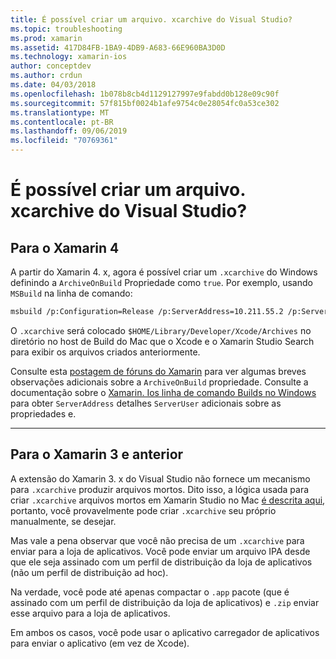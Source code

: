 ```yaml
---
title: É possível criar um arquivo. xcarchive do Visual Studio?
ms.topic: troubleshooting
ms.prod: xamarin
ms.assetid: 417D84FB-1BA9-4DB9-A683-66E960BA3D0D
ms.technology: xamarin-ios
author: conceptdev
ms.author: crdun
ms.date: 04/03/2018
ms.openlocfilehash: 1b078b8cb4d1129127997e9fabdd0b128e09c90f
ms.sourcegitcommit: 57f815bf0024b1afe9754c0e28054fc0a53ce302
ms.translationtype: MT
ms.contentlocale: pt-BR
ms.lasthandoff: 09/06/2019
ms.locfileid: "70769361"
---
```

# <a name="is-it-possible-to-create-a-xcarchive-archive-from-visual-studio"></a>É possível criar um arquivo. xcarchive do Visual Studio?

## <a name="for-xamarin-4"></a>Para o Xamarin 4

A partir do Xamarin 4. x, agora é possível criar um `.xcarchive` do Windows definindo a `ArchiveOnBuild` Propriedade como `true`. Por exemplo, usando `MSBuild` na linha de comando:

```bash
msbuild /p:Configuration=Release /p:ServerAddress=10.211.55.2 /p:ServerUser=xamUser /p:Platform=iPhone /p:ArchiveOnBuild=true /t:"Build" MyProject.csproj
```

O `.xcarchive` será colocado `$HOME/Library/Developer/Xcode/Archives` no diretório no host de Build do Mac que o Xcode e o Xamarin Studio Search para exibir os arquivos criados anteriormente.

Consulte esta [postagem de fóruns do Xamarin](https://forums.xamarin.com/discussion/comment/156635/#Comment_156635) para ver algumas breves observações adicionais sobre a `ArchiveOnBuild` propriedade. Consulte a documentação sobre o [Xamarin. Ios linha de comando Builds no Windows](~/ios/get-started/installation/windows/connecting-to-mac/index.md) para obter `ServerAddress` detalhes `ServerUser` adicionais sobre as propriedades e.

* * *

## <a name="for-xamarin-3-and-earlier"></a>Para o Xamarin 3 e anterior

A extensão do Xamarin 3. x do Visual Studio não fornece um mecanismo para `.xcarchive` produzir arquivos mortos. Dito isso, a lógica usada para criar `.xcarchive` arquivos mortos em Xamarin Studio no Mac [é descrita aqui](https://bugzilla.xamarin.com/show_bug.cgi?id=35#c5), portanto, você provavelmente pode criar `.xcarchive` seu próprio manualmente, se desejar.

Mas vale a pena observar que você não precisa de um `.xcarchive` para enviar para a loja de aplicativos. Você pode enviar um arquivo IPA desde que ele seja assinado com um perfil de distribuição da loja de aplicativos (não um perfil de distribuição ad hoc).

Na verdade, você pode até apenas compactar o `.app` pacote (que é assinado com um perfil de distribuição da loja de aplicativos) e `.zip` enviar esse arquivo para a loja de aplicativos.

Em ambos os casos, você pode usar o aplicativo carregador de aplicativos para enviar o aplicativo (em vez de Xcode).
